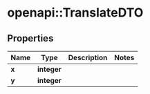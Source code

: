 # openapi::TranslateDTO

## Properties
Name | Type | Description | Notes
------------ | ------------- | ------------- | -------------
**x** | **integer** |  | 
**y** | **integer** |  | 


